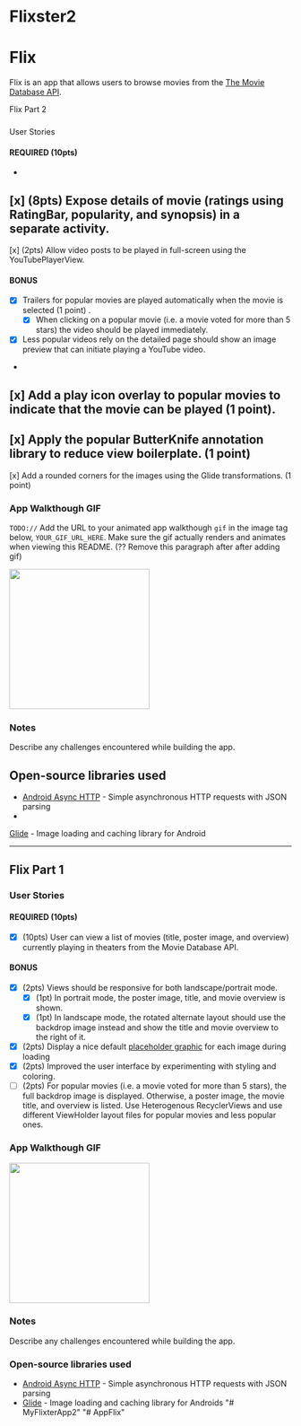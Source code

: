 # Flixster2
# Flix
Flix is an app that allows users to browse movies from the [The Movie Database API](http://docs.themoviedb.apiary.io/#).


Flix Part 2

### 
User Stories

#### REQUIRED (10pts)

- 
[x] (8pts) Expose details of movie (ratings using RatingBar, popularity, and synopsis) in a separate activity.
- 
[x] (2pts) Allow video posts to be played in full-screen using the YouTubePlayerView.



#### BONUS

- [x] Trailers for popular movies are played automatically when the movie is selected (1 point)
.
  - [x] When clicking on a popular movie (i.e. a movie voted for more than 5 stars) the video should be played immediately.
 
 - [x] Less popular videos rely on the detailed page should show an image preview that can initiate playing a YouTube video.
- 
[x] Add a play icon overlay to popular movies to indicate that the movie can be played (1 point).
-
 [x] Apply the popular ButterKnife annotation library to reduce view boilerplate. (1 point)
-
 [x] Add a rounded corners for the images using the Glide transformations. (1 point)



### App Walkthough GIF

`TODO://` Add the URL to your animated app walkthough `gif` in the image tag below, `YOUR_GIF_URL_HERE`. Make sure the gif actually renders and animates when viewing this README. (?? Remove this paragraph after after adding gif)


<img src="V_Walktrough.gif" width=250><br>

### Notes

Describe any challenges encountered while building the app.

## Open-source libraries used
- [Android Async HTTP](https://github.com/codepath/CPAsyncHttpClient) - Simple asynchronous HTTP requests with JSON parsing
-
 [Glide](https://github.com/bumptech/glide) - Image loading and caching library for Android

---

## Flix Part 1

### User Stories
#### REQUIRED (10pts)
- [x] (10pts) User can view a list of movies (title, poster image, and overview) currently playing in theaters from the Movie Database API.

#### BONUS
- [x] (2pts) Views should be responsive for both landscape/portrait mode.
   - [x] (1pt) In portrait mode, the poster image, title, and movie overview is shown.
   - [x] (1pt) In landscape mode, the rotated alternate layout should use the backdrop image instead and show the title and movie overview to the right of it.

- [x] (2pts) Display a nice default [placeholder graphic](https://guides.codepath.org/android/Displaying-Images-with-the-Glide-Library#advanced-usage) for each image during loading
- [x] (2pts) Improved the user interface by experimenting with styling and coloring.
- [ ] (2pts) For popular movies (i.e. a movie voted for more than 5 stars), the full backdrop image is displayed. Otherwise, a poster image, the movie title, and overview is listed. Use Heterogenous RecyclerViews and use different ViewHolder layout files for popular movies and less popular ones.

### App Walkthough GIF

<img src="Landscape_Walkthrougn.gif" width=250><br>


### Notes
Describe any challenges encountered while building the app.

### Open-source libraries used

- [Android Async HTTP](https://github.com/codepath/CPAsyncHttpClient) - Simple asynchronous HTTP requests with JSON parsing
- [Glide](https://github.com/bumptech/glide) - Image loading and caching library for Androids
"# MyFlixterApp2" 
"# AppFlix" 
